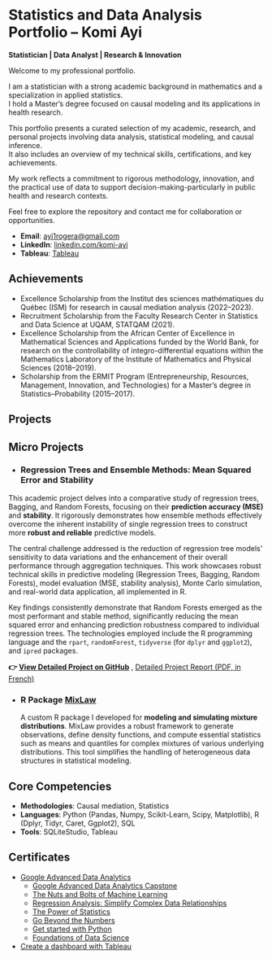 # Statistics and Data Analysis Portfolio – Komi Ayi  
**Statistician | Data Analyst | Research & Innovation**

Welcome to my professional portfolio.

I am a statistician with a strong academic background in mathematics and a specialization in applied statistics.  
I hold a Master’s degree focused on causal modeling and its applications in health research.

This portfolio presents a curated selection of my academic, research, and personal projects involving data analysis, statistical modeling, and causal inference.  
It also includes an overview of my technical skills, certifications, and key achievements.

My work reflects a commitment to rigorous methodology, innovation, and the practical use of data to support decision-making-particularly in public health and research contexts.

Feel free to explore the repository and contact me for collaboration or opportunities.

- **Email**: [ayi1rogera@gmail.com](ayi1rogera@gmail.com)
- **LinkedIn**: [linkedin.com/komi-ayi](https://www.linkedin.com/in/komi-ayi/)
- **Tableau**: [Tableau](https://public.tableau.com/app/profile/komi.ayi/vizzes)

## Achievements
- Excellence Scholarship from the Institut des sciences mathématiques du Québec (ISM) for research in causal mediation analysis (2022–2023).
- Recruitment Scholarship from the Faculty Research Center in Statistics and Data Science at UQAM, STATQAM (2021).
- Excellence Scholarship from the African Center of Excellence in Mathematical Sciences and Applications funded by the World Bank, for research on the controllability of integro-differential equations within the Mathematics Laboratory of the Institute of Mathematics and Physical Sciences (2018–2019).
- Scholarship from the ERMIT Program (Entrepreneurship, Resources, Management, Innovation, and Technologies) for a Master’s degree in Statistics–Probability (2015–2017).

## Projects

## Micro Projects
- ### **Regression Trees and Ensemble Methods: Mean Squared Error and Stability**

This academic project delves into a comparative study of regression trees, Bagging, and Random Forests, focusing on their **prediction accuracy (MSE)** and **stability**. It rigorously demonstrates how ensemble methods effectively overcome the inherent instability of single regression trees to construct more **robust and reliable** predictive models.

The central challenge addressed is the reduction of regression tree models' sensitivity to data variations and the enhancement of their overall performance through aggregation techniques. This work showcases robust technical skills in predictive modeling (Regression Trees, Bagging, Random Forests), model evaluation (MSE, stability analysis), Monte Carlo simulation, and real-world data application, all implemented in R.

Key findings consistently demonstrate that Random Forests emerged as the most performant and stable method, significantly reducing the mean squared error and enhancing prediction robustness compared to individual regression trees. The technologies employed include the R programming language and the `rpart`, `randomForest`, `tidyverse` (for `dplyr` and `ggplot2`), and `ipred` packages.

  **👉 [View Detailed Project on GitHub](https://github.com/komiayi/regression-trees-ensemble-methods)** , [Detailed Project Report (PDF, in French)](https://github.com/komiayi/regression-trees-ensemble-methods/blob/main/docs/Ayi_Projet_MAT8886_Commentaires.pdf)

- ### **R Package** [**MixLaw**](https://github.com/komiayi/MixLaw)
  A custom R package I developed for **modeling and simulating mixture distributions**. MixLaw provides a robust framework to generate observations, define density functions, and compute essential statistics such as means and quantiles for complex mixtures of various underlying distributions. This tool simplifies the handling of heterogeneous data structures in statistical modeling.
    
## Core Competencies
- **Methodologies**: Causal mediation, Statistics
- **Languages**: Python (Pandas, Numpy, Scikit-Learn, Scipy, Matplotlib), R (Dplyr, Tidyr, Caret, Ggplot2), SQL
- **Tools**: SQLiteStudio, Tableau

## Certificates
- [Google Advanced Data Analytics](https://www.coursera.org/account/accomplishments/professional-cert/93YW7B6ODR0U)
    - [Google Advanced Data Analytics Capstone](https://www.coursera.org/account/accomplishments/verify/HEFB7OM479ZC)
    - [The Nuts and Bolts of Machine Learning](https://www.coursera.org/account/accomplishments/verify/NHM4UFCKSGK3)
    - [Regression Analysis: Simplify Complex Data Relationships](https://coursera.org/share/ba480a8f8584086658c4aaf443656cd9)
    - [The Power of Statistics](https://www.coursera.org/account/accomplishments/verify/1VZPPBSZW8VZ)
    - [Go Beyond the Numbers](https://www.coursera.org/account/accomplishments/verify/KTGLU02ZLC2K)
    - [Get started with Python](https://www.coursera.org/account/accomplishments/verify/VLJML8RZZDJA)
    - [Foundations of Data Science](https://www.coursera.org/account/accomplishments/verify/2REIFKX25FFF)
- [Create a dashboard with Tableau]()
